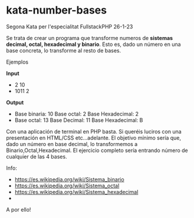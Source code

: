 # kata-number-bases
Segona Kata per l'especialitat FullstackPHP 26-1-23

Se trata de crear un programa que transforme numeros de **sistemas decimal, octal, hexadecimal y binario**. Esto es, dado un número en una base concreta, lo transforme al resto de bases.  

Ejemplos


**Input**
- 2 10
- 1011 2

**Output**

- Base binaria: 10 Base octal: 2 Base Hexadecimal: 2
- Base octal: 13 Base Decimal: 11 Base Hexadecimal: B


Con una aplicación de terminal en PHP basta. Si queréis luciros con una presentación en HTML/CSS etc...adelante.
El objetivo mínimo sería que, dado un número en base decimal, lo transformemos a Binario,Octal,Hexadecimal. El ejercicio completo sería entrando número de cualquier de las 4 bases.

Info:
- https://es.wikipedia.org/wiki/Sistema_binario
- https://es.wikipedia.org/wiki/Sistema_octal
- https://es.wikipedia.org/wiki/Sistema_hexadecimal
- 
A por ello!
